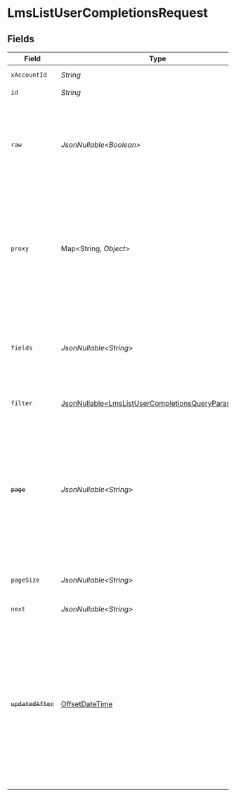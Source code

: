 # LmsListUserCompletionsRequest


## Fields

| Field                                                                                                                                                                                                                                                                                                                                              | Type                                                                                                                                                                                                                                                                                                                                               | Required                                                                                                                                                                                                                                                                                                                                           | Description                                                                                                                                                                                                                                                                                                                                        | Example                                                                                                                                                                                                                                                                                                                                            |
| -------------------------------------------------------------------------------------------------------------------------------------------------------------------------------------------------------------------------------------------------------------------------------------------------------------------------------------------------- | -------------------------------------------------------------------------------------------------------------------------------------------------------------------------------------------------------------------------------------------------------------------------------------------------------------------------------------------------- | -------------------------------------------------------------------------------------------------------------------------------------------------------------------------------------------------------------------------------------------------------------------------------------------------------------------------------------------------- | -------------------------------------------------------------------------------------------------------------------------------------------------------------------------------------------------------------------------------------------------------------------------------------------------------------------------------------------------- | -------------------------------------------------------------------------------------------------------------------------------------------------------------------------------------------------------------------------------------------------------------------------------------------------------------------------------------------------- |
| `xAccountId`                                                                                                                                                                                                                                                                                                                                       | *String*                                                                                                                                                                                                                                                                                                                                           | :heavy_check_mark:                                                                                                                                                                                                                                                                                                                                 | The account identifier                                                                                                                                                                                                                                                                                                                             |                                                                                                                                                                                                                                                                                                                                                    |
| `id`                                                                                                                                                                                                                                                                                                                                               | *String*                                                                                                                                                                                                                                                                                                                                           | :heavy_check_mark:                                                                                                                                                                                                                                                                                                                                 | N/A                                                                                                                                                                                                                                                                                                                                                |                                                                                                                                                                                                                                                                                                                                                    |
| `raw`                                                                                                                                                                                                                                                                                                                                              | *JsonNullable\<Boolean>*                                                                                                                                                                                                                                                                                                                           | :heavy_minus_sign:                                                                                                                                                                                                                                                                                                                                 | Indicates that the raw request result should be returned in addition to the mapped result (default value is false)                                                                                                                                                                                                                                 |                                                                                                                                                                                                                                                                                                                                                    |
| `proxy`                                                                                                                                                                                                                                                                                                                                            | Map\<String, *Object*>                                                                                                                                                                                                                                                                                                                             | :heavy_minus_sign:                                                                                                                                                                                                                                                                                                                                 | Query parameters that can be used to pass through parameters to the underlying provider request by surrounding them with 'proxy' key                                                                                                                                                                                                               |                                                                                                                                                                                                                                                                                                                                                    |
| `fields`                                                                                                                                                                                                                                                                                                                                           | *JsonNullable\<String>*                                                                                                                                                                                                                                                                                                                            | :heavy_minus_sign:                                                                                                                                                                                                                                                                                                                                 | The comma separated list of fields that will be returned in the response (if empty, all fields are returned)                                                                                                                                                                                                                                       | id,remote_id,external_id,remote_external_id,external_reference,content_id,remote_content_id,course_id,remote_course_id,user_id,remote_user_id,completed_at,updated_at,created_at,result,content_external_reference,learning_object_type,learning_object_id,remote_learning_object_id,learning_object_external_reference,time_spent,certificate_url |
| `filter`                                                                                                                                                                                                                                                                                                                                           | [JsonNullable\<LmsListUserCompletionsQueryParamFilter>](../../models/operations/LmsListUserCompletionsQueryParamFilter.md)                                                                                                                                                                                                                         | :heavy_minus_sign:                                                                                                                                                                                                                                                                                                                                 | LMS Completions Filter                                                                                                                                                                                                                                                                                                                             |                                                                                                                                                                                                                                                                                                                                                    |
| ~~`page`~~                                                                                                                                                                                                                                                                                                                                         | *JsonNullable\<String>*                                                                                                                                                                                                                                                                                                                            | :heavy_minus_sign:                                                                                                                                                                                                                                                                                                                                 | : warning: ** DEPRECATED **: This will be removed in a future release, please migrate away from it as soon as possible.<br/><br/>The page number of the results to fetch                                                                                                                                                                           |                                                                                                                                                                                                                                                                                                                                                    |
| `pageSize`                                                                                                                                                                                                                                                                                                                                         | *JsonNullable\<String>*                                                                                                                                                                                                                                                                                                                            | :heavy_minus_sign:                                                                                                                                                                                                                                                                                                                                 | The number of results per page (default value is 25)                                                                                                                                                                                                                                                                                               |                                                                                                                                                                                                                                                                                                                                                    |
| `next`                                                                                                                                                                                                                                                                                                                                             | *JsonNullable\<String>*                                                                                                                                                                                                                                                                                                                            | :heavy_minus_sign:                                                                                                                                                                                                                                                                                                                                 | The unified cursor                                                                                                                                                                                                                                                                                                                                 |                                                                                                                                                                                                                                                                                                                                                    |
| ~~`updatedAfter`~~                                                                                                                                                                                                                                                                                                                                 | [OffsetDateTime](https://docs.oracle.com/javase/8/docs/api/java/time/OffsetDateTime.html)                                                                                                                                                                                                                                                          | :heavy_minus_sign:                                                                                                                                                                                                                                                                                                                                 | : warning: ** DEPRECATED **: This will be removed in a future release, please migrate away from it as soon as possible.<br/><br/>Use a string with a date to only select results updated after that given date                                                                                                                                     | 2020-01-01T00:00:00.000Z                                                                                                                                                                                                                                                                                                                           |